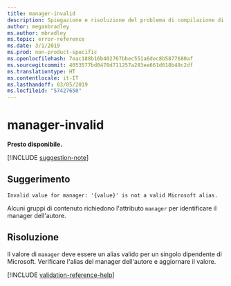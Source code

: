 ```yaml
---
title: manager-invalid
description: Spiegazione e risoluzione del problema di compilazione di Docs manager-invalid
author: meganbradley
ms.author: mbradley
ms.topic: error-reference
ms.date: 3/1/2019
ms.prod: non-product-specific
ms.openlocfilehash: 7eac188b16b402767bbec551a6dec8b5877680af
ms.sourcegitcommit: 4053577bd0478d711257a283ee661d618b49c2df
ms.translationtype: HT
ms.contentlocale: it-IT
ms.lasthandoff: 03/05/2019
ms.locfileid: "57427650"
---
```

# <a name="manager-invalid"></a>manager-invalid

**Presto disponibile.**

[!INCLUDE [suggestion-note](includes/suggestion-note.md)]

## <a name="suggestion"></a>Suggerimento

`Invalid value for manager: '{value}' is not a valid Microsoft alias.`

Alcuni gruppi di contenuto richiedono l'attributo `manager` per identificare il manager dell'autore.

## <a name="resolution"></a>Risoluzione

Il valore di `manager` deve essere un alias valido per un singolo dipendente di Microsoft. Verificare l'alias del manager dell'autore e aggiornare il valore.

<!--make sure to add this file to your includes folder and verify the path-->
[!INCLUDE [validation-reference-help](includes/validation-reference-help.md)]
